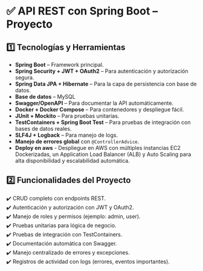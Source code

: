 # ✅ API REST con Spring Boot – Proyecto

## 1️⃣ Tecnologías y Herramientas  

- **Spring Boot** – Framework principal.  
- **Spring Security + JWT + OAuth2** – Para autenticación y autorización segura.  
- **Spring Data JPA + Hibernate** – Para la capa de persistencia con base de datos.  
- **Base de datos** – MySQL  
- **Swagger/OpenAPI** – Para documentar la API automáticamente.  
- **Docker + Docker Compose** – Para contenedores y despliegue fácil.  
- **JUnit + Mockito** – Para pruebas unitarias.  
- **TestContainers + Spring Boot Test** – Para pruebas de integración con bases de datos reales.  
- **SLF4J + Logback** – Para manejo de logs.  
- **Manejo de errores global** con `@ControllerAdvice`.  
- **Deploy en aws** - Despliegue en AWS con múltiples instancias EC2 Dockerizadas, un Application Load Balancer (ALB) y Auto Scaling para alta disponibilidad y escalabilidad automática.

## 2️⃣ Funcionalidades del Proyecto  

✔️ CRUD completo con endpoints REST.  
✔️ Autenticación y autorización con JWT y OAuth2.  
✔️ Manejo de roles y permisos (ejemplo: admin, user).  
✔️ Pruebas unitarias para lógica de negocio.  
✔️ Pruebas de integración con TestContainers.  
✔️ Documentación automática con Swagger.  
✔️ Manejo centralizado de errores y excepciones.  
✔️ Registros de actividad con logs (errores, eventos importantes).  
